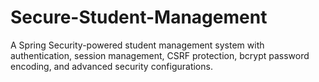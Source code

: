 # Secure-Student-Management
A Spring Security-powered student management system with authentication, session management, CSRF protection, bcrypt password encoding, and advanced security configurations.
